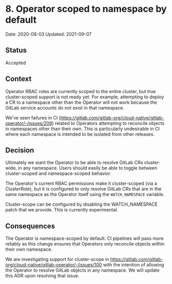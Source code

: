 # 8. Operator scoped to namespace by default

Date: 2020-08-03
Updated: 2021-09-07

## Status

Accepted

## Context

Operator RBAC roles are currently scoped to the entire cluster, but true cluster-scoped support is not ready yet. For example, attempting
to deploy a CR to a namespace other than the Operator will not work because the GitLab service accounts do not exist in that
namespace.

We've seen failures in CI (https://gitlab.com/gitlab-org/cloud-native/gitlab-operator/-/issues/209) related to Operators attempting
to reconcile objects in namespaces other than their own. This is particularly undesirable in CI where each namespace is intended
to be isolated from other releases.

## Decision

Ultimately we want the Operator to be able to resolve GitLab CRs cluster-wide, in any namespace. Users should easily be able to toggle between cluster-scoped and namespace-scoped behavior.

The Operator's current RBAC permissions make it cluster-scoped (via a ClusterRole), but it is configured to only resolve GitLab CRs that are in the same namespace as the Operator itself using the `WATCH_NAMESPACE` variable.

Cluster-scope can be configured by disabling the WATCH_NAMESPACE patch that we provide. This is currently experimental.

## Consequences

The Operator is namespace-scoped by default. CI pipelines will pass more reliably as this change ensures that Operators only reconcile objects within their own namespace.

We are investigating support for cluster-scope in https://gitlab.com/gitlab-org/cloud-native/gitlab-operator/-/issues/100 with the intention of allowing the Operator to resolve GitLab objects in any namespace. We will update this ADR upon resolving that issue.
